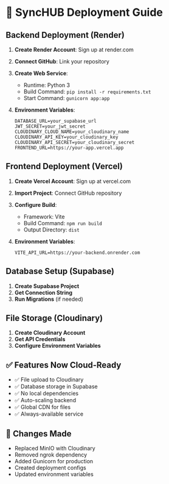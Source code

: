 # 🚀 SyncHUB Deployment Guide

## Backend Deployment (Render)

1. **Create Render Account**: Sign up at render.com
2. **Connect GitHub**: Link your repository
3. **Create Web Service**:
   - Runtime: Python 3
   - Build Command: `pip install -r requirements.txt`
   - Start Command: `gunicorn app:app`

4. **Environment Variables**:
   ```
   DATABASE_URL=your_supabase_url
   JWT_SECRET=your_jwt_secret
   CLOUDINARY_CLOUD_NAME=your_cloudinary_name
   CLOUDINARY_API_KEY=your_cloudinary_key
   CLOUDINARY_API_SECRET=your_cloudinary_secret
   FRONTEND_URL=https://your-app.vercel.app
   ```

## Frontend Deployment (Vercel)

1. **Create Vercel Account**: Sign up at vercel.com
2. **Import Project**: Connect GitHub repository
3. **Configure Build**:
   - Framework: Vite
   - Build Command: `npm run build`
   - Output Directory: `dist`

4. **Environment Variables**:
   ```
   VITE_API_URL=https://your-backend.onrender.com
   ```

## Database Setup (Supabase)

1. **Create Supabase Project**
2. **Get Connection String**
3. **Run Migrations** (if needed)

## File Storage (Cloudinary)

1. **Create Cloudinary Account**
2. **Get API Credentials**
3. **Configure Environment Variables**

## ✅ Features Now Cloud-Ready

- ✅ File upload to Cloudinary
- ✅ Database storage in Supabase
- ✅ No local dependencies
- ✅ Auto-scaling backend
- ✅ Global CDN for files
- ✅ Always-available service

## 🔧 Changes Made

- Replaced MinIO with Cloudinary
- Removed ngrok dependency
- Added Gunicorn for production
- Created deployment configs
- Updated environment variables